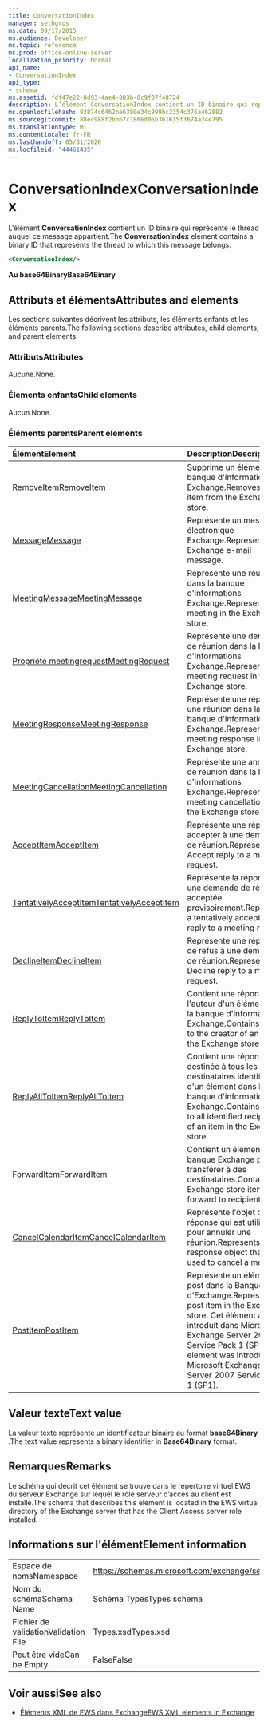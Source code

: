```yaml
---
title: ConversationIndex
manager: sethgros
ms.date: 09/17/2015
ms.audience: Developer
ms.topic: reference
ms.prod: office-online-server
localization_priority: Normal
api_name:
- ConversationIndex
api_type:
- schema
ms.assetid: fdf47e22-8d93-4ae4-883b-0c9f07f48724
description: L’élément ConversationIndex contient un ID binaire qui représente le thread auquel ce message appartient.
ms.openlocfilehash: 03874c6462be6380e34c999bc2354c376a462882
ms.sourcegitcommit: 88ec988f2bb67c1866d06b361615f3674a24e795
ms.translationtype: MT
ms.contentlocale: fr-FR
ms.lasthandoff: 05/31/2020
ms.locfileid: "44461435"
---
```

# <a name="conversationindex"></a><span data-ttu-id="7f3b9-103">ConversationIndex</span><span class="sxs-lookup"><span data-stu-id="7f3b9-103">ConversationIndex</span></span>

<span data-ttu-id="7f3b9-104">L’élément **ConversationIndex** contient un ID binaire qui représente le thread auquel ce message appartient.</span><span class="sxs-lookup"><span data-stu-id="7f3b9-104">The **ConversationIndex** element contains a binary ID that represents the thread to which this message belongs.</span></span> 
  
```xml
<ConversationIndex/>
```

 <span data-ttu-id="7f3b9-105">**Au base64Binary**</span><span class="sxs-lookup"><span data-stu-id="7f3b9-105">**Base64Binary**</span></span>
## <a name="attributes-and-elements"></a><span data-ttu-id="7f3b9-106">Attributs et éléments</span><span class="sxs-lookup"><span data-stu-id="7f3b9-106">Attributes and elements</span></span>

<span data-ttu-id="7f3b9-107">Les sections suivantes décrivent les attributs, les éléments enfants et les éléments parents.</span><span class="sxs-lookup"><span data-stu-id="7f3b9-107">The following sections describe attributes, child elements, and parent elements.</span></span>
  
### <a name="attributes"></a><span data-ttu-id="7f3b9-108">Attributs</span><span class="sxs-lookup"><span data-stu-id="7f3b9-108">Attributes</span></span>

<span data-ttu-id="7f3b9-109">Aucune.</span><span class="sxs-lookup"><span data-stu-id="7f3b9-109">None.</span></span>
  
### <a name="child-elements"></a><span data-ttu-id="7f3b9-110">Éléments enfants</span><span class="sxs-lookup"><span data-stu-id="7f3b9-110">Child elements</span></span>

<span data-ttu-id="7f3b9-111">Aucun.</span><span class="sxs-lookup"><span data-stu-id="7f3b9-111">None.</span></span>
  
### <a name="parent-elements"></a><span data-ttu-id="7f3b9-112">Éléments parents</span><span class="sxs-lookup"><span data-stu-id="7f3b9-112">Parent elements</span></span>

|<span data-ttu-id="7f3b9-113">**Élément**</span><span class="sxs-lookup"><span data-stu-id="7f3b9-113">**Element**</span></span>|<span data-ttu-id="7f3b9-114">**Description**</span><span class="sxs-lookup"><span data-stu-id="7f3b9-114">**Description**</span></span>|
|:-----|:-----|
|[<span data-ttu-id="7f3b9-115">RemoveItem</span><span class="sxs-lookup"><span data-stu-id="7f3b9-115">RemoveItem</span></span>](removeitem.md) <br/> |<span data-ttu-id="7f3b9-116">Supprime un élément de la banque d'informations Exchange.</span><span class="sxs-lookup"><span data-stu-id="7f3b9-116">Removes an item from the Exchange store.</span></span>  <br/> |
|[<span data-ttu-id="7f3b9-117">Message</span><span class="sxs-lookup"><span data-stu-id="7f3b9-117">Message</span></span>](message-ex15websvcsotherref.md) <br/> |<span data-ttu-id="7f3b9-118">Représente un message électronique Exchange.</span><span class="sxs-lookup"><span data-stu-id="7f3b9-118">Represents an Exchange e-mail message.</span></span>  <br/> |
|[<span data-ttu-id="7f3b9-119">MeetingMessage</span><span class="sxs-lookup"><span data-stu-id="7f3b9-119">MeetingMessage</span></span>](meetingmessage.md) <br/> |<span data-ttu-id="7f3b9-120">Représente une réunion dans la banque d'informations Exchange.</span><span class="sxs-lookup"><span data-stu-id="7f3b9-120">Represents a meeting in the Exchange store.</span></span>  <br/> |
|[<span data-ttu-id="7f3b9-121">Propriété meetingrequest</span><span class="sxs-lookup"><span data-stu-id="7f3b9-121">MeetingRequest</span></span>](meetingrequest.md) <br/> |<span data-ttu-id="7f3b9-122">Représente une demande de réunion dans la banque d'informations Exchange.</span><span class="sxs-lookup"><span data-stu-id="7f3b9-122">Represents a meeting request in the Exchange store.</span></span>  <br/> |
|[<span data-ttu-id="7f3b9-123">MeetingResponse</span><span class="sxs-lookup"><span data-stu-id="7f3b9-123">MeetingResponse</span></span>](meetingresponse.md) <br/> |<span data-ttu-id="7f3b9-124">Représente une réponse à une réunion dans la banque d'informations Exchange.</span><span class="sxs-lookup"><span data-stu-id="7f3b9-124">Represents a meeting response in the Exchange store.</span></span>  <br/> |
|[<span data-ttu-id="7f3b9-125">MeetingCancellation</span><span class="sxs-lookup"><span data-stu-id="7f3b9-125">MeetingCancellation</span></span>](meetingcancellation.md) <br/> |<span data-ttu-id="7f3b9-126">Représente une annulation de réunion dans la banque d'informations Exchange.</span><span class="sxs-lookup"><span data-stu-id="7f3b9-126">Represents a meeting cancellation in the Exchange store.</span></span>  <br/> |
|[<span data-ttu-id="7f3b9-127">AcceptItem</span><span class="sxs-lookup"><span data-stu-id="7f3b9-127">AcceptItem</span></span>](acceptitem.md) <br/> |<span data-ttu-id="7f3b9-128">Représente une réponse à accepter à une demande de réunion.</span><span class="sxs-lookup"><span data-stu-id="7f3b9-128">Represents an Accept reply to a meeting request.</span></span>  <br/> |
|[<span data-ttu-id="7f3b9-129">TentativelyAcceptItem</span><span class="sxs-lookup"><span data-stu-id="7f3b9-129">TentativelyAcceptItem</span></span>](tentativelyacceptitem.md) <br/> |<span data-ttu-id="7f3b9-130">Représente la réponse à une demande de réunion acceptée provisoirement.</span><span class="sxs-lookup"><span data-stu-id="7f3b9-130">Represents a tentatively accepted reply to a meeting request.</span></span>  <br/> |
|[<span data-ttu-id="7f3b9-131">DeclineItem</span><span class="sxs-lookup"><span data-stu-id="7f3b9-131">DeclineItem</span></span>](declineitem.md) <br/> |<span data-ttu-id="7f3b9-132">Représente une réponse de refus à une demande de réunion.</span><span class="sxs-lookup"><span data-stu-id="7f3b9-132">Represents a Decline reply to a meeting request.</span></span>  <br/> |
|[<span data-ttu-id="7f3b9-133">ReplyToItem</span><span class="sxs-lookup"><span data-stu-id="7f3b9-133">ReplyToItem</span></span>](replytoitem.md) <br/> |<span data-ttu-id="7f3b9-134">Contient une réponse à l'auteur d'un élément dans la banque d'informations Exchange.</span><span class="sxs-lookup"><span data-stu-id="7f3b9-134">Contains a reply to the creator of an item in the Exchange store.</span></span>  <br/> |
|[<span data-ttu-id="7f3b9-135">ReplyAllToItem</span><span class="sxs-lookup"><span data-stu-id="7f3b9-135">ReplyAllToItem</span></span>](replyalltoitem.md) <br/> |<span data-ttu-id="7f3b9-136">Contient une réponse destinée à tous les destinataires identifiés d'un élément dans la banque d'informations Exchange.</span><span class="sxs-lookup"><span data-stu-id="7f3b9-136">Contains a reply to all identified recipients of an item in the Exchange store.</span></span>  <br/> |
|[<span data-ttu-id="7f3b9-137">ForwardItem</span><span class="sxs-lookup"><span data-stu-id="7f3b9-137">ForwardItem</span></span>](forwarditem.md) <br/> |<span data-ttu-id="7f3b9-138">Contient un élément de la banque Exchange pour transférer à des destinataires.</span><span class="sxs-lookup"><span data-stu-id="7f3b9-138">Contains an Exchange store item to forward to recipients.</span></span>  <br/> |
|[<span data-ttu-id="7f3b9-139">CancelCalendarItem</span><span class="sxs-lookup"><span data-stu-id="7f3b9-139">CancelCalendarItem</span></span>](cancelcalendaritem.md) <br/> |<span data-ttu-id="7f3b9-140">Représente l'objet de réponse qui est utilisé pour annuler une réunion.</span><span class="sxs-lookup"><span data-stu-id="7f3b9-140">Represents the response object that is used to cancel a meeting.</span></span>  <br/> |
|[<span data-ttu-id="7f3b9-141">PostItem</span><span class="sxs-lookup"><span data-stu-id="7f3b9-141">PostItem</span></span>](postitem.md) <br/> |<span data-ttu-id="7f3b9-142">Représente un élément post dans la Banque d’Exchange.</span><span class="sxs-lookup"><span data-stu-id="7f3b9-142">Represents a post item in the Exchange store.</span></span> <span data-ttu-id="7f3b9-143">Cet élément a été introduit dans Microsoft Exchange Server 2007 Service Pack 1 (SP1).</span><span class="sxs-lookup"><span data-stu-id="7f3b9-143">This element was introduced in Microsoft Exchange Server 2007 Service Pack 1 (SP1).</span></span>  <br/> |
   
## <a name="text-value"></a><span data-ttu-id="7f3b9-144">Valeur texte</span><span class="sxs-lookup"><span data-stu-id="7f3b9-144">Text value</span></span>

<span data-ttu-id="7f3b9-145">La valeur texte représente un identificateur binaire au format **base64Binary** .</span><span class="sxs-lookup"><span data-stu-id="7f3b9-145">The text value represents a binary identifier in **Base64Binary** format.</span></span> 
  
## <a name="remarks"></a><span data-ttu-id="7f3b9-146">Remarques</span><span class="sxs-lookup"><span data-stu-id="7f3b9-146">Remarks</span></span>

<span data-ttu-id="7f3b9-147">Le schéma qui décrit cet élément se trouve dans le répertoire virtuel EWS du serveur Exchange sur lequel le rôle serveur d’accès au client est installé.</span><span class="sxs-lookup"><span data-stu-id="7f3b9-147">The schema that describes this element is located in the EWS virtual directory of the Exchange server that has the Client Access server role installed.</span></span>
  
## <a name="element-information"></a><span data-ttu-id="7f3b9-148">Informations sur l'élément</span><span class="sxs-lookup"><span data-stu-id="7f3b9-148">Element information</span></span>

|||
|:-----|:-----|
|<span data-ttu-id="7f3b9-149">Espace de noms</span><span class="sxs-lookup"><span data-stu-id="7f3b9-149">Namespace</span></span>  <br/> |https://schemas.microsoft.com/exchange/services/2006/types  <br/> |
|<span data-ttu-id="7f3b9-150">Nom du schéma</span><span class="sxs-lookup"><span data-stu-id="7f3b9-150">Schema Name</span></span>  <br/> |<span data-ttu-id="7f3b9-151">Schéma Types</span><span class="sxs-lookup"><span data-stu-id="7f3b9-151">Types schema</span></span>  <br/> |
|<span data-ttu-id="7f3b9-152">Fichier de validation</span><span class="sxs-lookup"><span data-stu-id="7f3b9-152">Validation File</span></span>  <br/> |<span data-ttu-id="7f3b9-153">Types.xsd</span><span class="sxs-lookup"><span data-stu-id="7f3b9-153">Types.xsd</span></span>  <br/> |
|<span data-ttu-id="7f3b9-154">Peut être vide</span><span class="sxs-lookup"><span data-stu-id="7f3b9-154">Can be Empty</span></span>  <br/> |<span data-ttu-id="7f3b9-155">False</span><span class="sxs-lookup"><span data-stu-id="7f3b9-155">False</span></span>  <br/> |
   
## <a name="see-also"></a><span data-ttu-id="7f3b9-156">Voir aussi</span><span class="sxs-lookup"><span data-stu-id="7f3b9-156">See also</span></span>



- [<span data-ttu-id="7f3b9-157">Éléments XML de EWS dans Exchange</span><span class="sxs-lookup"><span data-stu-id="7f3b9-157">EWS XML elements in Exchange</span></span>](ews-xml-elements-in-exchange.md)

